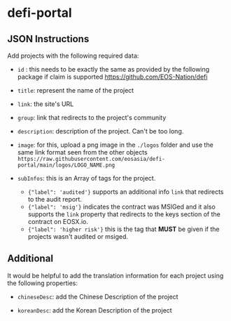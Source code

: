 # defi-portal

## JSON Instructions

Add projects with the following required data:

- `id` : this needs to be exactly the same as provided by the following package if claim is supported https://github.com/EOS-Nation/defi

- `title`: represent the name of the project

- `link`: the site's URL

- `group`: link that redirects to the project's community

- `description`: description of the project. Can't be too long.

- `image`: for this, upload a png image in the `./logos` folder and use the same link format seen from the other objects `https://raw.githubusercontent.com/eosasia/defi-portal/main/logos/LOGO_NAME.png`

- `subInfos`: this is an Array of tags for the project.
  - `{"label": 'audited'}` supports an additional info `link` that redirects to the audit report.
  - `{"label": 'msig'}` indicates the contract was MSIGed and it also supports the `link` property that redirects to the keys section of the contract on EOSX.io.
  - `{"label": 'higher risk'}` this is the tag that **MUST** be given if the projects wasn't audited or msiged.

## Additional

It would be helpful to add the translation information for each project using the following properties:

- `chineseDesc`: add the Chinese Description of the project

- `koreanDesc`: add the Korean Description of the project
